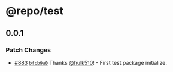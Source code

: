 # @repo/test

## 0.0.1

### Patch Changes

- [#883](https://github.com/hulk510/playground/pull/883) [`bfcb9a0`](https://github.com/hulk510/playground/commit/bfcb9a0bbb3aabf8a82c185364563d4c0884ba5c) Thanks [@hulk510](https://github.com/hulk510)! - First test package initialize.
